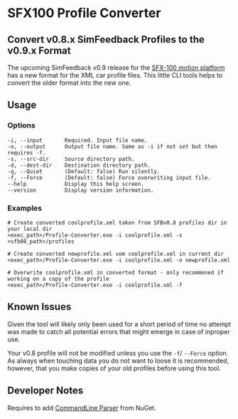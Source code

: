 # SFX100 Profile Converter

## Convert v0.8.x SimFeedback Profiles to the v0.9.x Format

The upcoming SimFeedback v0.9 release for the [SFX-100 motion platform](https://opensfx.com/) 
has a new format for the XML car profile files. 
This little CLI tools helps to convert the older format into the new one.

## Usage

### Options

    -i, --input       Required. Input file name.
    -o, --output      Output file name. Same as -i if not set but then requires -f.
    -s, --src-dir     Source directory path.
    -d, --dest-dir    Destination directory path.
    -q, --Quiet       (Default: false) Run silently.
    -f, --Force       (Default: false) Force overwriting input file.
    --help            Display this help screen.
    --version         Display version information.

### Examples

    # Create converted coolprofile.xml taken from SFBv0.8 profiles dir in your local dir
    <exec_path>/Profile-Converter.exe -i coolprofile.xml -s <sfb08_path>/profiles
    
    # Create converted newprofile.xml vom coolprofile.xml in current dir
    <exec_path>/Profile-Converter.exe -i coolprofile.xml -o newprofile.xml
    
    # Overwrite coolprofile.xml in converted format - only recommened if working on a copy of the profile
    <exec_path>/Profile-Converter.exe -i coolprofile.xml -f

## Known Issues

Given the tool will likely only been used for a short period of time no attempt was made to catch all potential errors
that might emerge in case of inproper use.

Your v0.8 profile will not be modified unless you use the `-f`/ `--Force` option. As always when touching data you 
do not want to loose it is recommended, however, that you make copies of your old profiles before using this tool.

## Developer Notes

Requires to add [CommandLine Parser](https://www.nuget.org/packages/CommandLineParser/) from NuGet.

